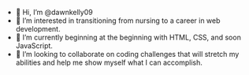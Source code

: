 - 👋 Hi, I’m @dawnkelly09
- 👀 I’m interested in transitioning from nursing to a career in web development.
- 🌱 I’m currently beginning at the beginning with HTML, CSS, and soon JavaScript.
- 💞️ I’m looking to collaborate on coding challenges that will stretch my abilities and help me show myself what I can accomplish.

<!---
dawnkelly09/dawnkelly09 is a ✨ special ✨ repository because its `README.md` (this file) appears on your GitHub profile.
You can click the Preview link to take a look at your changes.
--->
